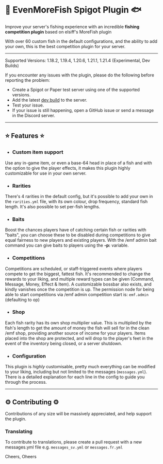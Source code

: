 # 🐠 EvenMoreFish Spigot Plugin 🐟

Improve your server's fishing experience with an incredible **fishing competition plugin** based on elsiff's MoreFish
plugin

With over 60 custom fish in the default configurations, and the ability to add your own, this is the best competition
plugin for your server.

---

Supported Versions: 1.18.2, 1.19.4, 1.20.6, 1.21.1, 1.21.4 (Experimental, Dev Builds)

If you encounter any issues with the plugin, please do the following before reporting the problem:
- Create a Spigot or Paper test server using one of the supported versions.
- Add the latest [dev build](https://ci.codemc.io/job/Oheers/job/EvenMoreFish/) to the server.
- Test your issue.
- If your issue is still happening, open a GitHub issue or send a message in the Discord server.

---

## ⭐ Features ⭐

* ### Custom item support

Use any in-game item, or even a base-64 head in place of a fish and with the option to give the player effects, it makes
this plugin highly customizable for use in your own server.

* ### Rarities

There's 4 rarities in the default config, but it's possible to add your own in the `rarities.yml` file, with its own
colour, drop frequency, standard fish length. It's also possible to set per-fish lengths.

* ### Baits

Boost the chances players have of catching certain fish or rarities with "baits", you can choose these to be disabled
during competitions to give equal fairness to new players and existing players. With the /emf admin bait command you can
give baits to players using the **-p:** variable.

* ### Competitions

Competitions are scheduled, or staff-triggered events where players compete to get the biggest, fattest fish. It's
recommended to change the rewards to your liking, and multiple reward types can be given (Command, Message, Money,
Effect & Item). A customizable bossbar also exists, and kindly vanishes once the competition is up. The permission node
for being able to start competitions via /emf admin competition start is: `emf.admin` (defaulting to op)

* ### Shop

Each fish rarity has its own shop multiplier value. This is multiplied by the fish's length to get the amount of money
the fish will sell for in the clean /emf shop, providing another source of income for your players. Items placed into
the shop are protected, and will drop to the player's feet in the event of the inventory being closed, or a server
shutdown.

* ### Configuration

This plugin is *highly* customisable, pretty much everything can be modified to your liking, including but not limited
to the messages (`messages.yml`). There is a detailed explanation for each line in the config to guide you through the
process.

--- 

## ⚙ Contributing ⚙

Contributions of any size will be massively appreciated, and help support the plugin.

### Translating

To contribute to translations, please create a pull request with a new messages.yml file e.g. `messages_sv.yml`
or `messages.fr.yml`

Cheers, Oheers 

